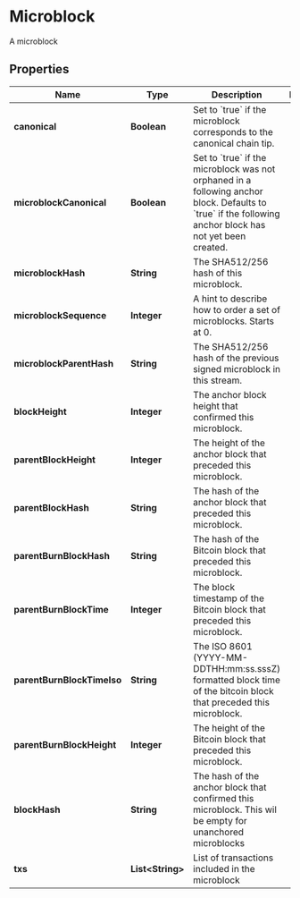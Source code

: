 

# Microblock

A microblock

## Properties

Name | Type | Description | Notes
------------ | ------------- | ------------- | -------------
**canonical** | **Boolean** | Set to &#x60;true&#x60; if the microblock corresponds to the canonical chain tip. | 
**microblockCanonical** | **Boolean** | Set to &#x60;true&#x60; if the microblock was not orphaned in a following anchor block. Defaults to &#x60;true&#x60; if the following anchor block has not yet been created. | 
**microblockHash** | **String** | The SHA512/256 hash of this microblock. | 
**microblockSequence** | **Integer** | A hint to describe how to order a set of microblocks. Starts at 0. | 
**microblockParentHash** | **String** | The SHA512/256 hash of the previous signed microblock in this stream. | 
**blockHeight** | **Integer** | The anchor block height that confirmed this microblock. | 
**parentBlockHeight** | **Integer** | The height of the anchor block that preceded this microblock. | 
**parentBlockHash** | **String** | The hash of the anchor block that preceded this microblock. | 
**parentBurnBlockHash** | **String** | The hash of the Bitcoin block that preceded this microblock. | 
**parentBurnBlockTime** | **Integer** | The block timestamp of the Bitcoin block that preceded this microblock. | 
**parentBurnBlockTimeIso** | **String** | The ISO 8601 (YYYY-MM-DDTHH:mm:ss.sssZ) formatted block time of the bitcoin block that preceded this microblock. | 
**parentBurnBlockHeight** | **Integer** | The height of the Bitcoin block that preceded this microblock. | 
**blockHash** | **String** | The hash of the anchor block that confirmed this microblock. This wil be empty for unanchored microblocks | 
**txs** | **List&lt;String&gt;** | List of transactions included in the microblock | 



